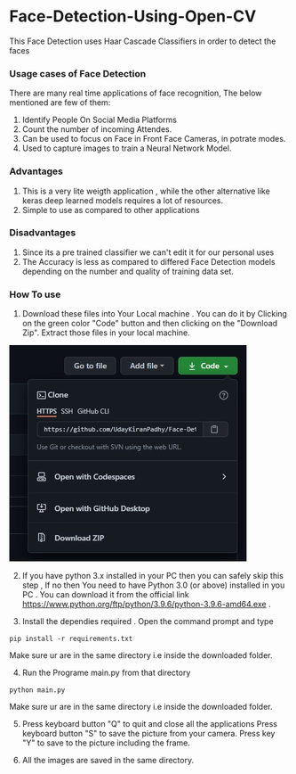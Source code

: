 # Face-Detection-Using-Open-CV
This Face Detection uses Haar Cascade Classifiers in order to detect the faces

### Usage cases of Face Detection
There are many real time applications of face recognition, The below mentioned are few of them: 
1) Identify People On Social Media Platforms
2) Count the number of incoming Attendes.
3) Can be used to focus on Face in Front Face Cameras, in potrate modes.
4) Used to capture images to train a Neural Network Model.

### Advantages
1) This is a very lite weigth application , while the other alternative like keras deep learned models requires a lot of resources.
2) Simple to use as compared to other applications

### Disadvantages
1) Since its a pre trained classifier we can't edit it for our personal uses
2) The Accuracy is less as compared to differed Face Detection models depending on the number and quality of training data set.

### How To use
1) Download these files into Your Local machine . You can do it by Clicking on the green color "Code" button and then clicking on the "Download Zip". Extract those files in your local machine.


![Download Button](https://raw.githubusercontent.com/UdayKiranPadhy/Face-Detection-Using-Open-CV/main/github%20download.jpg)

2) If you have python 3.x installed in your PC then you can safely skip this step , If no then You need to have Python 3.0 (or above) installed in you PC . You can download it from the official link https://www.python.org/ftp/python/3.9.6/python-3.9.6-amd64.exe .

3) Install the dependies required . Open the command prompt and type
```
pip install -r requirements.txt
```
Make sure ur are in the same directory i.e inside the downloaded folder.

4) Run the Programe main.py from that directory
```
python main.py
```
Make sure ur are in the same directory i.e inside the downloaded folder.

5) Press keyboard button "Q" to quit and close all the applications
Press keyboard button "S" to save the picture from your camera.
Press key "Y" to save to the picture including the frame.

6) All the images are saved in the same directory.

